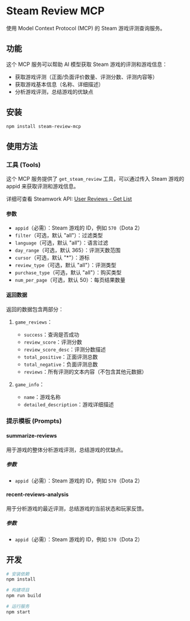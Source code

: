 # Steam Review MCP

使用 Model Context Protocol (MCP) 的 Steam 游戏评测查询服务。

## 功能

这个 MCP 服务可以帮助 AI 模型获取 Steam 游戏的评测和游戏信息：

- 获取游戏评测（正面/负面评价数量、评测分数、评测内容等）
- 获取游戏基本信息（名称、详细描述）
- 分析游戏评测，总结游戏的优缺点

## 安装

```bash
npm install steam-review-mcp
```

## 使用方法

### 工具 (Tools)

这个 MCP 服务提供了 `get_steam_review` 工具，可以通过传入 Steam 游戏的 appid 来获取评测和游戏信息。

详细可查看 Steamwork API: [User Reviews - Get List](https://partner.steamgames.com/doc/store/getreviews)

#### 参数

- `appid`（必需）：Steam 游戏的 ID，例如 `570`（Dota 2）
- `filter`（可选，默认 "all"）：过滤类型
- `language`（可选，默认 "all"）：语言过滤
- `day_range`（可选，默认 365）：评测天数范围
- `cursor`（可选，默认 "*"）：游标
- `review_type`（可选，默认 "all"）：评测类型
- `purchase_type`（可选，默认 "all"）：购买类型
- `num_per_page`（可选，默认 50）：每页结果数量

#### 返回数据

返回的数据包含两部分：

1. `game_reviews`：
   - `success`：查询是否成功
   - `review_score`：评测分数
   - `review_score_desc`：评测分数描述
   - `total_positive`：正面评测总数
   - `total_negative`：负面评测总数
   - `reviews`：所有评测的文本内容（不包含其他元数据）

2. `game_info`：
   - `name`：游戏名称
   - `detailed_description`：游戏详细描述

### 提示模板 (Prompts)

#### summarize-reviews

用于游戏的整体分析游戏评测，总结游戏的优缺点。

##### 参数

- `appid`（必需）：Steam 游戏的 ID，例如 `570`（Dota 2）


#### recent-reviews-analysis

用于分析游戏的最近评测，总结游戏的当前状态和玩家反馈。

##### 参数

- `appid`（必需）：Steam 游戏的 ID，例如 `570`（Dota 2）


## 开发

```bash
# 安装依赖
npm install

# 构建项目
npm run build

# 运行服务
npm start
```
